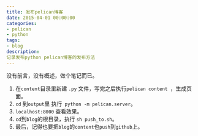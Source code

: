 ```yaml
---
title: 发布pelican博客
date: 2015-04-01 00:00:00
categories:
- pelican
- python
tags: 
- blog
description: 
记录发布python pelican博客的发布方法
---
```


没有前言，没有概述，做个笔记而已。

1. 在`content`目录里新建 `.py` 文件，写完之后执行`pelican content `，生成页面。
2. `cd` 到`output`里 执行` python -m pelican.server`。
3. `localhost:8000` 查看效果。
4. `cd`到`blog`的根目录，执行 `sh push_to.sh`。
5. 最后，记得也要把`blog`的`content`也`push`到`github`上。
